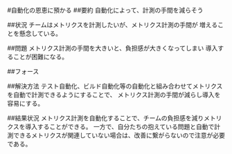 #自動化の恩恵に預かる 
##要約
自動化によって、計測の手間を減らそう

##状況
チームはメトリクスを計測したいが、メトリクス計測の手間が
増えることを懸念している。

##問題
メトリクス計測の手間を大きいと、負担感が大きくなってしまい
導入することが困難になる。

##フォース


##解決方法
テスト自動化、ビルド自動化等の自動化と組み合わせてメトリクスを自動で計測できるようにすることで、
メトリクス計測の手間が減らし導入を容易にする。

##結果状況
メトリクス計測を自動化することで、チームの負担感を減りメトリクスを導入することができる。
一方で、自分たちの抱えている問題と自動で計測できるメトリクスが関連していない場合は、改善に繋がらないので注意が必要である。





